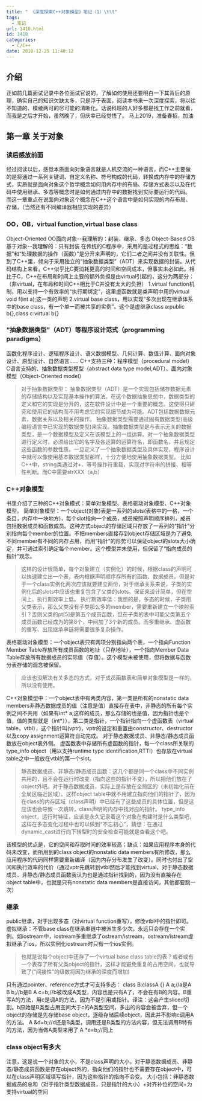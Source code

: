 ```yaml
---
title: " 《深度探索C++对象模型》笔记（1）\t\t"
tags:
  - 笔记
url: 1410.html
id: 1410
categories:
  - C/C++
date: 2018-12-25 11:40:12
---
```


介绍
--

正如前几篇面试记录中各位面试官说的，了解如何使用还要明白一下其背后的原理，确实自己的知识欠缺太多，只是浮于表面，阅读本书来一次深度探索，将以往不知道的、模棱两可的尽可能的清晰化。话说科班的人好多都是找工作之前就看，而我是之后才开始，虽然晚了，但庆幸已经觉悟了。 马上2019，准备春招，加油

第一章 关于对象
--------

### 读后感放前面

经过阅读以后，感觉本质面向对象语言就是人机交流的一种语言，而C++主要做的是将通过一系列关键词、自定义名称、符号构成的代码，转换成内存中的存储方式，实质就是面向对象这个哲学概念如何用内存中的布局、存储方式表示以及在代码中使用继承、多态等概念时是如何通过内存中的数据找到实际要运行的代码。 而这一章重点在说面向对象这个概念在C++这个语言中是如何实现的内存布局、存储，（当然还有不同编译器相应实现的差异）

### OO，OB，virtual function,virtual base class

Object-Oriented OO面向对象--我理解的：封装、继承、多态 Object-Based OB基于对象--我理解的：只有封装 在传统的C程序中，采用的是过程式的思维：“数据”和“处理数据的操作（函数）”是分开来声明的，它们二者之间并没有关联性。但到了C++里，倾向于采用独立的“抽象数据类型”（ADT）来实现数据的封装。从代码结构上来看，C++似乎比C要消耗更高的时间和空间成本，但事实未必如此。相比于C，C++在布局和时间上主要的额外负担是由virtual引起的，这分为两部分：（非virtual，在布局和时间C++相比于C并没有太大的负担） 1.virtual function机制，用以支持一个有效率的“执行期绑定”，这里虚函数就是类声明中用的virtual void f(int a);这一类的声明 2.virtual base class，用以实现“多次出现在继承体系中的base class，有一个单一而被共享的实例”。这个是虚继承class a:public b{},class c:virtual b{}

### “抽象数据类型”（ADT）等程序设计范式（programming paradigms）

函数化程序设计、逻辑程序设计、语义数据模型、几何计算、数值计算、面向对象设计、原型设计、自然语言…… C++支持三种：程序模型（procedural model）C语言支持的、抽象数据类型模型（abstract data type model,ADT）、面向对象模型（Object-Oriented model）

> 对于抽象数据类型： 抽象数据类型（ADT）是一个实现包括储存数据元素的存储结构以及实现基本操作的算法。在这个数据抽象思想中，数据类型的定义和它的实现是分开的，这在软件设计中是一个重要的概念。这使得只研究和使用它的结构而不用考虑它的实现细节成为可能。ADT包括数据数据元素，数据关系以及相关的操作。 抽象数据类型需要通过固有数据类型(高级编程语言中已实现的数据类型)来实现。抽象数据类型是与表示无关的数据类型，是一个数据模型及定义在该模型上的一组运算。对一个抽象数据类型进行定义时，必须给出它的名字及各运算的运算符名，即函数名，并且规定这些函数的参数性质。一旦定义了一个抽象数据类型及具体实现，程序设计中就可以像使用基本数据类型那样，十分方便地使用抽象数据类型。 比如C++中，string类通过对+、等号操作符重载，实现对字符串的拼接、相等性判断。而C中需要strXXX（a,b）

### C++对象模型

书里介绍了三种的C++对象模式：简单对象模型、表格驱动对象模型、C++对象模型。 简单对象模型：一个object(对象)表是一系列的slots(表格中的一格，一个条目，内存中一块地方)，每个slot指向一个成员，成员按照声明顺序排列，成员包括数据成员和函数成员。这种方式object的存储区域只存放了一系列的“指针”分别指向每个member的位置。不把members直接存到object存储区域是为了避免不同member有不同的内存占用，而用“指针”的形势可以保证object的slots大小确定，并可通过索引确定每个member。这个模型并未使用，但保留了“指向成员的指针”观念。

> 这样的设计很简单，每个对象建立（实例化）的时候，根据class的声明可以快速建立出一个表，表内根据声明顺序存所有的函数、数据成员。但是对于一个class实例化两次应该就要建立两份，对于继承关系来说，子类的实例化后的slots中应该也重复包含了父类的slots。保证来设计简单，但在空间上、执行期效率上低。 执行期效率低：我想的是，多态的时候，子类用父类表示，那么父类没有子类那么多的member，需要重新建立一个映射索引？否则父类的pt\[5\]是第五个成员函数，但在子类的表中可能父类第五个成员函数已经成为的第8个，中间加了3个新的成员。而多重继承、虚函数的重写、出现继承串链将需要很多复杂操作。

表格驱动对象模型：一个object表只有两项分别指向两个表，一个指向Function Member Table存放所有成员函数的地址（只存地址），一个指向Member Data Table存放所有数据成员的实际值（存值）。这个模型未被使用，但将数据与函数分表存储的观念被保留。

> 应该也没解决有关多态的方式，对于成员函数表和简单对象模型是一样的，所以没有使用。

C++对象模型中：一个object表中有两类内容，第一类是所有的nonstatic data members非静态数据成员的值（注意是值）直接存在表中，非静态的所有每个实例之间不共用（如果有int* a;这样的成员，那么存储的也是值，因为指针也是个值，值的类型就是（int*）），第二类是指针，一个指针指向一个虚函数表（virtual table，vtbl），这个指针叫(vptr)，vptr的设定和重置由constructor、destructor以及copy assignment运算符自动完成。 对于静态数据成员、非静态/静态成员函数放在object表外侧。 虚函数表中存储所有虚函数的指针，每一个class所关联的type_info object（用以支持runtime type identification,RTTI）也存放在virtual table之中一般放在vtbl的第一个slot。

> 静态数据成员、非静态/静态成员函数：这几个都是同一个class中不同实例共用的，且不会在运行时改变（指向这些的指针不变），所以把他们放在了object外吧。对于静态数据成员，实际上是存放在全局区的（未初始化前在全局区临近区域）。这样object table中就不用建立指向他们的指针了，因为在class的内存区域（class声明）中已经有了这些成员的具体位置，但是这应该也会导致一次跳转，class声明的内存中找对应的指针。 type\_info object，运行时特征，应该是永久记录着这个对象在构建时是什么类型吧，这样在多态变化过程中也可以做到“不忘初心”，猜想：在通过dynamic\_cast进行向下转型时的安全检查可能就是查看这个吧。

该模型的优点是，它的空间和存取时间的效率较高；缺点：如果应用程序本身的代码未改变，而所用到的class object的nonstatic data members有所修改，那么应用程序的代码同样需要重新编译（因为内存分布发生了改变）。同时也付出了空间和执行效率的代价（通过vptr先跳转到vtbl然后才能找到virtual，对于静态数据成员、非静态/静态成员函数我认为也是通过指针找到的，因为没有直接存在object table中，也就是只有nonstatic data members是直接访问，其他都要跳一次）

### 继承

public继承，对于出现多态（对virtual function重写），修改vtbl中的指针即可。 虚拟继承：不管base class在继承串链中被派生多少次，永远只会存在一个实例。如iostream中，iostream多重继承了ostream/istream，ostream/istream虚拟继承了ios，所以实例化iostream时只有一个ios实例。

> 也就是说每个object中还存了一个virtual base class table的表？或者或有一个表存了所有父类object的指针，这样才能避免重复的占用空间，也就导致了(“间接性”的级数将因为继承的深度而增加)

只有通过pointer、reference方式才可支持多态： class B:classA {} A a;//a是A B b;//b是B A c=b;//b被改成A类型，内容也是只有A了，不会在有B的内容。B重写A的方法，用c是调A的方法，因为不是引用或指针。译注：这会产生sliced切割。b原始是B类型占用空间大于c的A类型空间，多出的内容会被舍弃，但一个object的存储是先存储base object，逐级存储后续object，因此并不影响c调用A的方法。 A &d=b;//d还是B类型，调用还是B类型的方法内容，但无法调用B特有的方法，因为当做A类型来用了 A *e=b;//同上

### class object有多大

注意，这是说一个对象的大小，不是class声明的大小，对于静态数据成员、非静态/静态成员函数是存在object外的，指向他们的指针也不需要存在object中，可以在class声明区域填写指针，因为这些指针的指向不会变。 大小包括：非静态数据成员的总和（对于指针类型数据成员，只是指针的大小）+对齐补位的空间+为支持virtual的空间